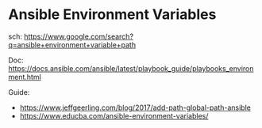 # Ansible Environment Variables
sch: https://www.google.com/search?q=ansible+environment+variable+path

Doc: https://docs.ansible.com/ansible/latest/playbook_guide/playbooks_environment.html

Guide:
- https://www.jeffgeerling.com/blog/2017/add-path-global-path-ansible
- https://www.educba.com/ansible-environment-variables/
